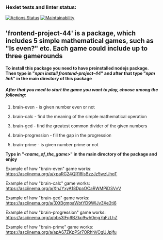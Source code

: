 ### Hexlet tests and linter status:
[![Actions Status](https://github.com/kinddoctor/frontend-project-44/workflows/hexlet-check/badge.svg)](https://github.com/kinddoctor/frontend-project-44/actions)
[![Maintainability](https://api.codeclimate.com/v1/badges/9bffb077285915735531/maintainability)](https://codeclimate.com/github/kinddoctor/frontend-project-44/maintainability)

 ## 'frontend-project-44' is a package, which includes 5 simple mathematical games, such as "Is even?" etc. Each game could include up to three gamerounds ##
 
#### To install this package you need to have preinstalled nodejs package. Then type in "*npm install frontend-project-44*" and after that type "*npm link*" in the main directory of this package  ####
##### After that you need to start the game you want to play, choose among the following: #####

1. brain-even - is given number even or not

2. brain-calc - find the meaning of the simple mathematical operation

3. brain-gcd - find the greatest common divider of the given numbers

4. brain-progression - fill the gap in the progression

5. brain-prime - is given number prime or not

**Type in "*<name_of_the_game>*" in the main directory of the package and enjoy**


Example of how "brain-even" game works: https://asciinema.org/a/xpaRG24QR18IsBzzJz5wzUhqT

Example of how "brain-calc" game works: https://asciinema.org/a/XhJYxyA18DpaOCaRWMPiDSVvV

Example of how "brain-gcd" game works: https://asciinema.org/a/3XtBgmpaWbtYD9WlJv3Xe3tj6

Example of how "brain-progression" game works: https://asciinema.org/a/obs3IFq6BZkp9wh0mg7qFzLhZ

Example of how "brain-prime" game works: https://asciinema.org/a/apA67ZKpPSr7ORhhVOgUJpjfu
